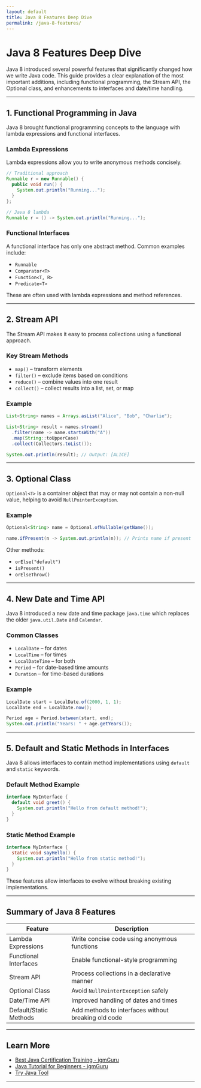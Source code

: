 ```yaml
---
layout: default
title: Java 8 Features Deep Dive
permalink: /java-8-features/
---
```


# Java 8 Features Deep Dive

Java 8 introduced several powerful features that significantly changed how we write Java code. This guide provides a clear explanation of the most important additions, including functional programming, the Stream API, the Optional class, and enhancements to interfaces and date/time handling.

---

## 1. Functional Programming in Java

Java 8 brought functional programming concepts to the language with lambda expressions and functional interfaces.

### Lambda Expressions

Lambda expressions allow you to write anonymous methods concisely.

```java
// Traditional approach
Runnable r = new Runnable() {
  public void run() {
    System.out.println("Running...");
  }
};

// Java 8 lambda
Runnable r = () -> System.out.println("Running...");
````

### Functional Interfaces

A functional interface has only one abstract method. Common examples include:

* `Runnable`
* `Comparator<T>`
* `Function<T, R>`
* `Predicate<T>`

These are often used with lambda expressions and method references.

---

## 2. Stream API

The Stream API makes it easy to process collections using a functional approach.

### Key Stream Methods

* `map()` – transform elements
* `filter()` – exclude items based on conditions
* `reduce()` – combine values into one result
* `collect()` – collect results into a list, set, or map

### Example

```java
List<String> names = Arrays.asList("Alice", "Bob", "Charlie");

List<String> result = names.stream()
  .filter(name -> name.startsWith("A"))
  .map(String::toUpperCase)
  .collect(Collectors.toList());

System.out.println(result); // Output: [ALICE]
```

---

## 3. Optional Class

`Optional<T>` is a container object that may or may not contain a non-null value, helping to avoid `NullPointerException`.

### Example

```java
Optional<String> name = Optional.ofNullable(getName());

name.ifPresent(n -> System.out.println(n)); // Prints name if present
```

Other methods:

* `orElse("default")`
* `isPresent()`
* `orElseThrow()`

---

## 4. New Date and Time API

Java 8 introduced a new date and time package `java.time` which replaces the older `java.util.Date` and `Calendar`.

### Common Classes

* `LocalDate` – for dates
* `LocalTime` – for times
* `LocalDateTime` – for both
* `Period` – for date-based time amounts
* `Duration` – for time-based durations

### Example

```java
LocalDate start = LocalDate.of(2000, 1, 1);
LocalDate end = LocalDate.now();

Period age = Period.between(start, end);
System.out.println("Years: " + age.getYears());
```

---

## 5. Default and Static Methods in Interfaces

Java 8 allows interfaces to contain method implementations using `default` and `static` keywords.

### Default Method Example

```java
interface MyInterface {
  default void greet() {
    System.out.println("Hello from default method!");
  }
}
```

### Static Method Example

```java
interface MyInterface {
  static void sayHello() {
    System.out.println("Hello from static method!");
  }
}
```

These features allow interfaces to evolve without breaking existing implementations.

---

## Summary of Java 8 Features

| Feature                | Description                                         |
| ---------------------- | --------------------------------------------------- |
| Lambda Expressions     | Write concise code using anonymous functions        |
| Functional Interfaces  | Enable functional-style programming                 |
| Stream API             | Process collections in a declarative manner         |
| Optional Class         | Avoid `NullPointerException` safely                 |
| Date/Time API          | Improved handling of dates and times                |
| Default/Static Methods | Add methods to interfaces without breaking old code |

---

## Learn More

* [Best Java Certification Training - igmGuru](https://www.igmguru.com/digital-marketing-programming/java-certification-training)
* [Java Tutorial for Beginners - igmGuru](https://www.igmguru.com/blog/java-tutorial)
* [Try Java Tool](https://www.w3schools.com/java/tryjava.asp?filename=demo_helloworld)

---
